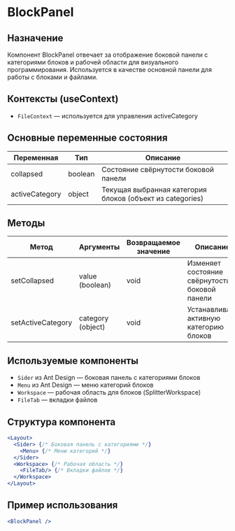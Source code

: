 # BlockPanel

## Назначение
Компонент BlockPanel отвечает за отображение боковой панели с категориями блоков и рабочей области для визуального программирования. Используется в качестве основной панели для работы с блоками и файлами.

## Контексты (useContext)
- `FileContext` — используется для управления activeCategory

## Основные переменные состояния

| Переменная      | Тип      | Описание                                                        |
|-----------------|----------|-----------------------------------------------------------------|
| collapsed       | boolean  | Состояние свёрнутости боковой панели                            |
| activeCategory  | object   | Текущая выбранная категория блоков (объект из categories)       |


## Методы 

| Метод        | Аргументы         | Возвращаемое значение | Описание                                                        |
|--------------|-------------------|----------------------|-----------------------------------------------------------------|
| setCollapsed | value (boolean)   | void                 | Изменяет состояние свёрнутости боковой панели                   |
| setActiveCategory | category (object) | void                 | Устанавливает активную категорию блоков                         |


## Используемые компоненты
- `Sider` из Ant Design — боковая панель с категориями блоков
- `Menu` из Ant Design — меню категорий блоков
- `Workspace` — рабочая область для блоков (SplitterWorkspace)
- `FileTab` — вкладки файлов

## Структура компонента
```jsx
<Layout>
  <Sider> {/* Боковая панель с категориями */}
    <Menu> {/* Меню категорий */}
  </Sider>
  <Workspace> {/* Рабочая область */}
    <FileTab/> {/* Вкладки файлов */}
  </Workspace>
</Layout>
```

## Пример использования
```jsx
<BlockPanel />
```